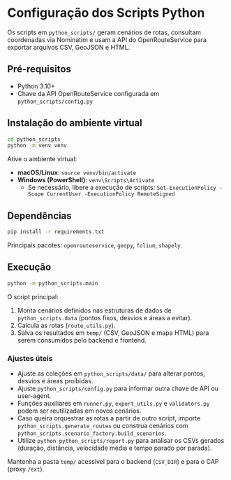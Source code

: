# Configuração dos Scripts Python

Os scripts em `python_scripts/` geram cenários de rotas, consultam coordenadas via Nominatim e usam a API do OpenRouteService para exportar arquivos CSV, GeoJSON e HTML.

## Pré-requisitos

- Python 3.10+
- Chave da API OpenRouteService configurada em `python_scripts/config.py`

## Instalação do ambiente virtual

```bash
cd python_scripts
python -m venv venv
```

Ative o ambiente virtual:

- **macOS/Linux**: `source venv/bin/activate`
- **Windows (PowerShell)**: `venv\Scripts\Activate`
  - Se necessário, libere a execução de scripts: `Set-ExecutionPolicy -Scope CurrentUser -ExecutionPolicy RemoteSigned`

## Dependências

```bash
pip install -r requirements.txt
```

Principais pacotes: `openrouteservice`, `geopy`, `folium`, `shapely`.

## Execução

```bash
python -m python_scripts.main
```

O script principal:

1. Monta cenários definidos nas estruturas de dados de `python_scripts.data` (pontos fixos, desvios e áreas a evitar).
2. Calcula as rotas (`route_utils.py`).
3. Salva os resultados em `temp/` (CSV, GeoJSON e mapa HTML) para serem consumidos pelo backend e frontend.

### Ajustes úteis

- Ajuste as coleções em `python_scripts/data/` para alterar pontos, desvios e áreas proibidas.
- Ajuste `python_scripts/config.py` para informar outra chave de API ou user-agent.
- Funções auxiliares em `runner.py`, `export_utils.py` e `validators.py` podem ser reutilizadas em novos cenários.
- Caso queira orquestrar as rotas a partir de outro script, importe `python_scripts.generate_routes` ou construa cenários com `python_scripts.scenario_factory.build_scenarios`.
- Utilize `python python_scripts/report.py` para analisar os CSVs gerados (duração, distância, velocidade média e tempo parado por parada).

Mantenha a pasta `temp/` acessível para o backend (`CSV_DIR`) e para o CAP (proxy `/ext`).
